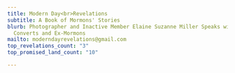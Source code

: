 ```yaml
---
title: Modern Day<br>Revelations
subtitle: A Book of Mormons' Stories
blurb: Photographer and Inactive Member Elaine Suzanne Miller Speaks with <br>Mormon
  Converts and Ex-Mormons
mailto: moderndayrevelations@gmail.com
top_revelations_count: "3"
top_promised_land_count: "10"

---
```


